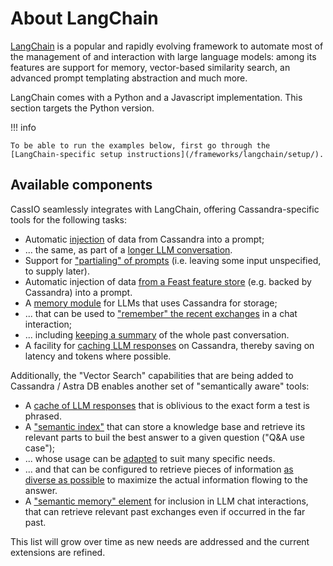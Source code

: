 # About LangChain

[LangChain](https://docs.langchain.com/docs/) is a popular and rapidly evolving
framework to automate most of the management of and interaction with large language
models: among its features are support for memory, vector-based similarity search,
an advanced prompt templating abstraction and much more.

LangChain comes with a Python and a Javascript implementation. This section
targets the Python version.

!!! info

    To be able to run the examples below, first go through the
    [LangChain-specific setup instructions](/frameworks/langchain/setup/).

## Available components

CassIO seamlessly integrates with LangChain, offering Cassandra-specific
tools for the following tasks:

- Automatic [injection](/frameworks/langchain/prompt-templates-basic/) of data from Cassandra into a prompt;
- ... the same, as part of a [longer LLM conversation](/frameworks/langchain/chat-prompt-templates/).
- Support for ["partialing" of prompts](/frameworks/langchain/prompt-templates-partialing/) (i.e. leaving some input unspecified, to supply later).
- Automatic injection of data [from a Feast feature store](/frameworks/langchain/prompt-templates-feast/) (e.g. backed by Cassandra) into a prompt.
- A [memory module](/frameworks/langchain/memory-basic/) for LLMs that uses Cassandra for storage;
- ... that can be used to ["remember" the recent exchanges](/frameworks/langchain/memory-conversationbuffermemory/) in a chat interaction;
- ... including [keeping a summary](/frameworks/langchain/memory-summarybuffermemory/) of the whole past conversation.
- A facility for [caching LLM responses](/frameworks/langchain/caching-llm-responses/) on Cassandra, thereby saving on latency and tokens where possible.

Additionally, the "Vector Search" capabilities that are being added to Cassandra / Astra DB enables another set of "semantically aware" tools:

- A [cache of LLM responses](/frameworks/langchain/semantic-caching-llm-responses/) that is oblivious to the exact form a test is phrased.
- A ["semantic index"](/frameworks/langchain/qa-basic/) that can store a knowledge base and retrieve its relevant parts to buil the best answer to a given question ("Q&A use case");
- ... whose usage can be [adapted](/frameworks/langchain/qa-advanced/) to suit many specific needs.
- ... and that can be configured to retrieve pieces of information [as diverse as possible](/frameworks/langchain/qa-maximal-marginal-relevance/) to maximize the actual information flowing to the answer.
- A ["semantic memory" element](/frameworks/langchain/memory-vectorstore/) for inclusion in LLM chat interactions, that can retrieve relevant past exchanges even if occurred in the far past.

This list will grow over time as new needs are addressed
and the current extensions are refined.